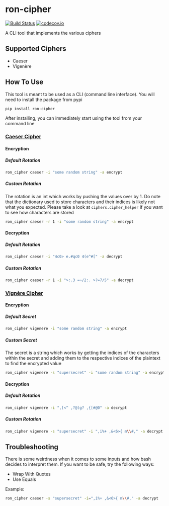 # ron-cipher
[![Build Status](https://travis-ci.org/nairraghav/ron-cipher.svg?branch=master)](https://travis-ci.org/nairraghav/ron-cipher)
[![codecov.io](http://codecov.io/github/nairraghav/ron-cipher/coverage.svg?branch=master)](http://codecov.io/github/nairraghav/code-cov?branch=master)

A CLI tool that implements the various ciphers

## Supported Ciphers
* Caeser
* Vigenère

## How To Use
This tool is meant to be used as a CLI (command line interface). You will need to install the package from pypi
```bash
pip install ron-cipher
```

After installing, you can immediately start using the tool from your command line
### [Caeser Cipher](https://en.wikipedia.org/wiki/Caesar_cipher)
#### Encryption
##### Default Rotation
```bash
ron_cipher caeser -i "some random string" -a encrypt
```

##### Custom Rotation
The rotation is an int which works by pushing the values over by 1. Do note that the dictionary used to store characters
and their indices is likely not what you expected. Please take a look at `ciphers.cipher_helper` if you want to see
how characters are stored
```bash
ron_cipher caeser -r 1 -i "some random string" -a encrypt
```

#### Decryption
##### Default Rotation
```bash
ron_cipher caeser -i "4c0> e.#qc0 4(e^#[" -a decrypt
```

##### Custom Rotation
```bash
ron_cipher caeser -r 1 -i ">:.3 =~/2:. >?=7/5" -a decrypt
```


### [Vignère Cipher](https://en.wikipedia.org/wiki/Vigen%C3%A8re_cipher)
#### Encryption
##### Default Secret
```bash
ron_cipher vigenere -i "some random string" -a encrypt
```

##### Custom Secret
The secret is a string which works by getting the indices of the characters within the secret and adding them to the 
respective indices of the plaintext to find the encrypted value
```bash
ron_cipher vigenere -s "supersecret" -i "some random string" -a encrypt
```

#### Decryption
##### Default Rotation
```bash
ron_cipher vigenere -i ",[<^ ,?@(g? ,{[#@0" -a decrypt
```

##### Custom Rotation
```bash
ron_cipher vigenere -s "supersecret" -i ",i%+ ,&<6>{ m\\#," -a decrypt
```

## Troubleshooting
There is some weirdness when it comes to some inputs and how bash decides to interpret them. If you want to be safe, try
the following ways:
* Wrap With Quotes
* Use Equals

Example:
```bash
ron_cipher caeser -s "supersecret" -i=",i%+ ,&<6>{ m\\#," -a decrypt
```